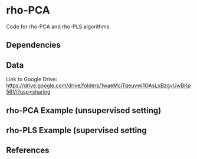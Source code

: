 # rho-PCA
Code for rho-PCA and rho-PLS algorithms

## Dependencies

## Data
Link to Google Drive: https://drive.google.com/drive/folders/1waeMciTqeuvwj1OAsLxBzgvUwBKp56Vi?usp=sharing

## rho-PCA Example (unsupervised setting)

## rho-PLS Example (supervised setting

## References
